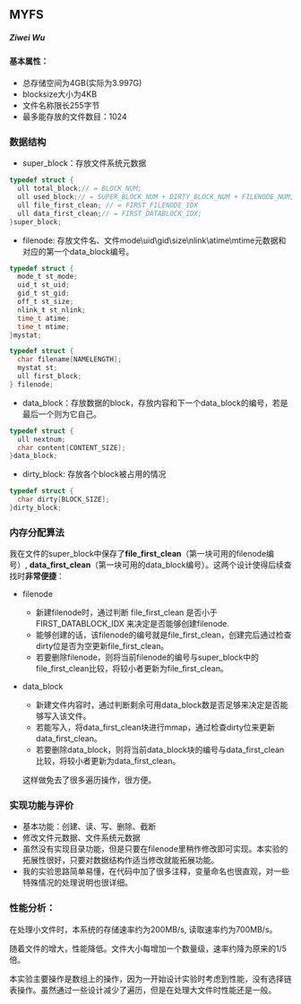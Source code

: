 ## MYFS

##### Ziwei Wu



#### 基本属性：

- 总存储空间为4GB(实际为3.997G)
-  blocksize大小为4KB
- 文件名称限长255字节
- 最多能存放的文件数目：1024



### 数据结构

- super_block：存放文件系统元数据

```c
typedef struct {
  ull total_block;// = BLOCK_NUM;
  ull used_block;// = SUPER_BLOCK_NUM + DIRTY_BLOCK_NUM + FILENODE_NUM;
  ull file_first_clean; // = FIRST_FILENODE_IDX
  ull data_first_clean;// = FIRST_DATABLOCK_IDX;
}super_block;
```

- filenode: 存放文件名、文件mode\uid\gid\size\nlink\atime\mtime元数据和对应的第一个data_block编号。

```c
typedef struct {
  mode_t st_mode;
  uid_t st_uid;
  gid_t st_gid;
  off_t st_size;
  nlink_t st_nlink;
  time_t atime;
  time_t mtime;
}mystat;

typedef struct {
  char filename[NAMELENGTH];
  mystat st;
  ull first_block;
} filenode;
```

- data_block：存放数据的block，存放内容和下一个data_block的编号，若是最后一个则为它自己。

```c
typedef struct {
  ull nextnum;
  char content[CONTENT_SIZE];
}data_block;
```

- dirty_block: 存放各个block被占用的情况

```c
typedef struct {
  char dirty[BLOCK_SIZE];
}dirty_block;
```



### 内存分配算法

我在文件的super_block中保存了**file_first_clean**（第一块可用的filenode编号）, **data_first_clean**（第一块可用的data_block编号）。这两个设计使得后续查找时**非常便捷**：

- filenode

  - 新建filenode时，通过判断 file_first_clean 是否小于 FIRST_DATABLOCK_IDX 来决定是否能够创建filenode.
  - 能够创建的话，该filenode的编号就是file_first_clean，创建完后通过检查dirty位是否为空更新file_first_clean。
  - 若要删除filenode，则将当前filenode的编号与super_block中的file_first_clean比较，将较小者更新为file_first_clean。

- data_block

  - 新建文件内容时，通过判断剩余可用data_block数是否足够来决定是否能够写入该文件。
  - 若能写入，将data_first_clean块进行mmap，通过检查dirty位来更新data_first_clean。
  - 若要删除data_block，则将当前data_block块的编号与data_first_clean比较，将较小者更新为data_first_clean。

  这样做免去了很多遍历操作，很方便。



### 实现功能与评价

- 基本功能：创建、读、写、删除、截断
- 修改文件元数据、文件系统元数据
- 虽然没有实现目录功能，但是只要在filenode里稍作修改即可实现。本实验的拓展性很好，只要对数据结构作适当修改就能拓展功能。
- 我的实验思路简单易懂，在代码中加了很多注释，变量命名也很直观，对一些特殊情况的处理说明也很详细。



### 性能分析：

在处理小文件时，本系统的存储速率约为200MB/s, 读取速率约为700MB/s。

随着文件的增大，性能降低。文件大小每增加一个数量级，速率约降为原来的1/5倍。

本实验主要操作是数组上的操作，因为一开始设计实验时考虑到性能，没有选择链表操作。虽然通过一些设计减少了遍历，但是在处理大文件时性能还是一般。
